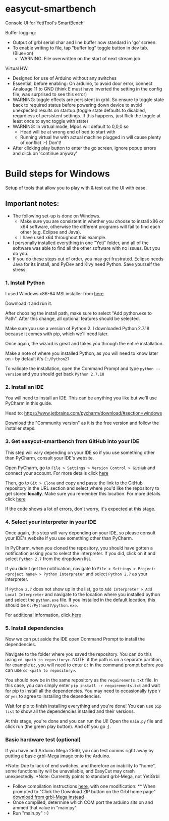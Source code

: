 # easycut-smartbench
Console UI for YetiTool's SmartBench


Buffer logging:
- Output of grbl serial char and line buffer now standard in 'go' screen.
- To enable writing to file, tap "buffer log" toggle button in dev tab. (Blue=on)
	- WARNING: File overwritten on the start of next stream job.
	
Virtual HW:
- Designed for use of Arduino without any switches
- Essential, before enabling: On arduino, to avoid door error, connect Analouge 11 to GND (think E must have inverted the setting in the config file, was surprised to see this error)
- WARNING: toggle effects are persistent in grbl. So ensure to toggle state back to required status before powering down device to avoid unexpected results on startup (toggle state defaults to disabled, regardless of persistent settings. If this happens, just flick the toggle at least once to sync toggle with state)
- WARNING: In virtual mode, Mpos will default to 0,0,0 so 
	- Head will be at wrong end of bed to start with
	- Running virtual hw with actual machine plugged in will cause plenty of conflict :-) Don't!
- After clicking play button to enter the go screen, ignore popup errors and click on 'continue anyway'


# Build steps for Windows 
Setup of tools that allow you to play with & test out the UI with ease. 

## Important notes: 
* The following set-up is done on Windows.
  * Make sure you are consistent in whether you choose to install x86 or x64 software, otherwise the different programs will fail to find each other (e.g. Eclipse and Java). 
  * I have used x64 throughout this example. 
* I personally installed everything in one "Yeti" folder, and all of the software was able to find all the other software with no issues. But you do you. 
* If you do these steps out of order, you may get frustrated. Eclipse needs Java for its install, and PyDev and Kivy need Python. Save yourself the stress.

### 1. Install Python

I used Windows x86-64 MSI installer from [here](https://www.python.org/downloads/release/python-2718/).

Download it and run it.

After choosing the install path, make sure to select "Add python.exe to Path". After this change, all optional features should be selected.

Make sure you use a version of Python 2. I downloaded Python 2.7.18 because it comes with pip, which we'll need later. 

Once again, the wizard is great and takes you through the entire installation. 

Make a note of where you installed Python, as you will need to know later on - by default it's `C:/Python27`

To validate the installation, open the Command Prompt and type `python --version` and you should get back `Python 2.7.18`


### 2. Install an IDE

You will need to install an IDE. This can be anything you like but we'll use PyCharm in this guide.

Head to: https://www.jetbrains.com/pycharm/download/#section=windows

Download the "Community version" as it is the free version and follow the installer steps.


### 3. Get easycut-smartbench from GitHub into your IDE 

This step will vary depending on your IDE so if you use something other than PyCharm, consult your IDE's website.

Open PyCharm, go to `File > Settings > Version Control > GitHub` and connect your account. For more details click [here](https://www.jetbrains.com/help/pycharm/github.html)

Then, go to `Git > Clone` and copy and paste the link to the GitHub repository in the URL section and select where you'd like the repository to get stored **locally**. Make sure you remember this location. For more details click [here](https://www.jetbrains.com/help/pycharm/manage-projects-hosted-on-github.html)

If the code shows a lot of errors, don't worry, it's expected at this stage.

### 4. Select your interpreter in your IDE

Once again, this step will vary depending on your IDE, so please consult your IDE's website if you use something other than PyCharm.

In PyCharm, when you cloned the repository, you should have gotten a notification asking you to select the interpreter. If you did, click on it and select `Python 2.7` from the dropdown list.

If you didn't get the notification, navigate to `File > Settings > Project: <project name> > Python Interpreter` and select `Python 2.7` as your interpreter.

If `Python 2.7` does not show up in the list, go to `Add Interpreter > Add Local Interpreter` and navigate to the location where you installed python and select the `python.exe` file. If you installed in the default location, this should be `C:/Python27/python.exe`.

For additional information, click [here](https://www.jetbrains.com/help/pycharm/configuring-python-interpreter.html#add-existing-interpreter)

### 5. Install dependencies

Now we can put aside the IDE open Command Prompt to install the dependencies.

Navigate to the folder where you saved the repository. You can do this using `cd <path to repository>`. NOTE: if the path is on a separate partition, for example `D:`, you will need to enter `D:` in the command prompt before you can use `cd <path to repository>`.

You should now be in the same repository as the `requirements.txt` file. In this case, you can simply enter `pip install -r requirements.txt` and wait for pip to install all the dependencies. You may need to occasionally type `Y` or `yes` to agree to installing the dependencies.

Wait for pip to finish installing everything and you're done! You can use `pip list` to show all the dependencies installed and their versions.

At this stage, you're done and you can run the UI! Open the `main.py` file and click run (the green play button). And off you go ;).

### Basic hardware test (optional)

If you have and Arduino Mega 2560, you can test comms right away by putting a basic grbl-Mega image onto the Arduino.

*Note: Due to lack of end switches, and therefore an inability to "home", some functionality will be unavailable, and EasyCut may crash unexpectedly.
*Note: Currently points to standard grbl-Mega, not YetiGrbl

* Follow compilation instructions [here](https://github.com/grbl/grbl/wiki/Compiling-Grbl), with one modification:
** When prompted to "Click the Download ZIP button on the Grbl home page" [download from grbl-Mega instead](https://github.com/gnea/grbl-Mega)
* Once compliled, determine which COM port the arduino sits on and ammed that value in "main.py"
* Run "main.py" :-)

